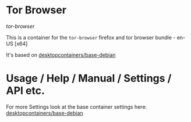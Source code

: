 # Tor Browser
_tor-browser_

This is a container for the `tor-browser` firefox and tor browser bundle - en-US [x64]

It's based on [desktopcontainers/base-debian](https://github.com/DesktopContainers/base-debian)

# Usage / Help / Manual / Settings / API etc.

For more Settings look at the base container settings here: [desktopcontainers/base-debian](https://github.com/DesktopContainers/base-debian)